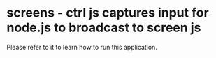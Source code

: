 # screens - ctrl js captures input for node.js to broadcast to screen js

Please refer to it to learn how to run this application.
